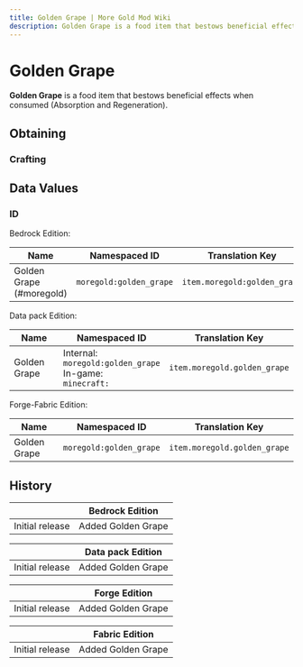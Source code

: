 ```yaml
---
title: Golden Grape | More Gold Mod Wiki
description: Golden Grape is a food item that bestows beneficial effects when consumed (Absorption and Regeneration).
---
```


# Golden Grape

**Golden Grape** is a food item that bestows beneficial effects when consumed (Absorption and Regeneration).

## Obtaining

### Crafting

<ShapedRecipe
a1="gold_ingot" b1="gold_ingot" c1="gold_ingot"
a2="gold_ingot" b2="morefood:grape" c2="gold_ingot"
a3="gold_ingot" b3="gold_ingot" c3="gold_ingot"
output="moregold:golden_grape"/>

## Data Values

### ID

Bedrock Edition:

| Name                     | Namespaced ID           | Translation Key              |
| ------------------------ | ----------------------- | ---------------------------- |
| Golden Grape (#moregold) | `moregold:golden_grape` | `item.moregold:golden_grape` |

Data pack Edition:

| Name         | Namespaced ID                                                    | Translation Key              |
| ------------ | ---------------------------------------------------------------- | ---------------------------- |
| Golden Grape | Internal:<br>`moregold:golden_grape`<br>In-game:<br>`minecraft:` | `item.moregold.golden_grape` |

Forge-Fabric Edition:

| Name         | Namespaced ID           | Translation Key              |
| ------------ | ----------------------- | ---------------------------- |
| Golden Grape | `moregold:golden_grape` | `item.moregold.golden_grape` |

## History

|                 | Bedrock Edition    |
| --------------- | ------------------ |
| Initial release | Added Golden Grape |

|                 | Data pack Edition  |
| --------------- | ------------------ |
| Initial release | Added Golden Grape |

|                 | Forge Edition      |
| --------------- | ------------------ |
| Initial release | Added Golden Grape |

|                 | Fabric Edition     |
| --------------- | ------------------ |
| Initial release | Added Golden Grape |
